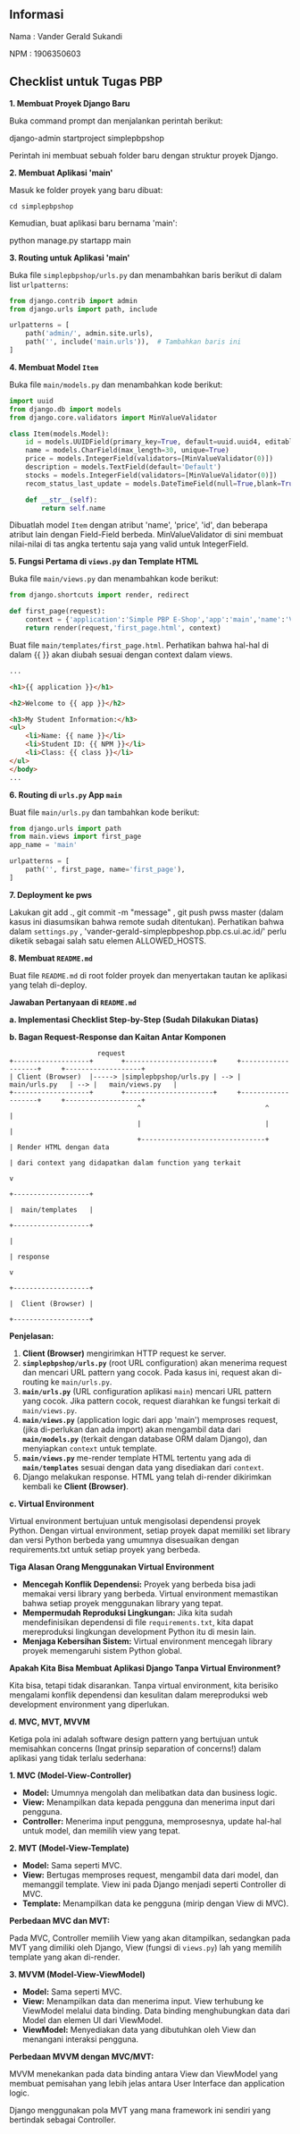 ## Informasi

Nama : Vander Gerald Sukandi

NPM  : 1906350603

## Checklist untuk Tugas PBP

**1. Membuat Proyek Django Baru**

Buka command prompt dan menjalankan perintah berikut:

django-admin startproject simplepbpshop

Perintah ini membuat sebuah folder baru dengan struktur proyek Django.

**2. Membuat Aplikasi 'main'**

Masuk ke folder proyek yang baru dibuat:

```
cd simplepbpshop
```

Kemudian, buat aplikasi baru bernama 'main':

python manage.py startapp main

**3. Routing untuk Aplikasi 'main'**

Buka file `simplepbpshop/urls.py` dan menambahkan baris berikut di dalam list `urlpatterns`:

``` python
from django.contrib import admin
from django.urls import path, include

urlpatterns = [
    path('admin/', admin.site.urls),
    path('', include('main.urls')),  # Tambahkan baris ini
]
```

**4. Membuat Model `Item`**

Buka file `main/models.py` dan menambahkan kode berikut:

```python
import uuid
from django.db import models
from django.core.validators import MinValueValidator

class Item(models.Model):
    id = models.UUIDField(primary_key=True, default=uuid.uuid4, editable=False)
    name = models.CharField(max_length=30, unique=True)
    price = models.IntegerField(validators=[MinValueValidator(0)])
    description = models.TextField(default='Default')
    stocks = models.IntegerField(validators=[MinValueValidator(0)])
    recom_status_last_update = models.DateTimeField(null=True,blank=True)

    def __str__(self):
        return self.name
```

Dibuatlah model `Item` dengan atribut 'name', 'price', 'id', dan beberapa atribut lain dengan Field-Field berbeda. MinValueValidator di sini membuat nilai-nilai di tas angka tertentu saja yang valid untuk IntegerField.

**5. Fungsi Pertama di `views.py` dan Template HTML**

Buka file `main/views.py` dan menambahkan kode berikut:

```python
from django.shortcuts import render, redirect 

def first_page(request):
    context = {'application':'Simple PBP E-Shop','app':'main','name':'Vander Gerald Sukandi','NPM':'1906350603','class':'PBP A'}
    return render(request,'first_page.html', context)
```

Buat file `main/templates/first_page.html`. Perhatikan bahwa hal-hal di dalam {{ }} akan diubah sesuai dengan context dalam views.

```html
...

<h1>{{ application }}</h1>

<h2>Welcome to {{ app }}</h2>

<h3>My Student Information:</h3>
<ul>
    <li>Name: {{ name }}</li>
    <li>Student ID: {{ NPM }}</li>
    <li>Class: {{ class }}</li>
</ul>
</body>
...

```

**6. Routing di `urls.py` App `main`**

Buat file `main/urls.py` dan tambahkan kode berikut:

```python
from django.urls import path
from main.views import first_page
app_name = 'main'

urlpatterns = [
    path('', first_page, name='first_page'),
]
```

**7. Deployment ke pws**

Lakukan git add ., git commit -m "message" , git push pwss master (dalam kasus ini diasumsikan bahwa remote sudah ditentukan). Perhatikan bahwa dalam `settings.py` , 'vander-gerald-simplepbpeshop.pbp.cs.ui.ac.id/' perlu diketik sebagai salah satu elemen ALLOWED_HOSTS. 

**8. Membuat `README.md`**

Buat file `README.md` di root folder proyek dan menyertakan tautan ke aplikasi yang telah di-deploy. 

**Jawaban Pertanyaan di `README.md`**

**a. Implementasi Checklist Step-by-Step (Sudah Dilakukan Diatas)**

**b. Bagan Request-Response dan Kaitan Antar Komponen**

```            
                      request
+-------------------+       +----------------------+     +-------------------+     +-------------------+
| Client (Browser)  |-----> |simplepbpshop/urls.py | --> |    main/urls.py   | --> |   main/views.py   | 
+-------------------+       +----------------------+     +-------------------+     +-------------------+
                                ^                               ^                        |
                                |                               |                        |
                                +-------------------------------+                        | Render HTML dengan data
                                                                                         | dari context yang didapatkan dalam function yang terkait
                                                                                         v
                                                                                 +-------------------+
                                                                                 |  main/templates   |
                                                                                 +-------------------+
                                                                                         |
                                                                                         | response 
                                                                                         v
                                                                                 +-------------------+
                                                                                 |  Client (Browser) |
                                                                                 +-------------------+
```

**Penjelasan:**

1. **Client (Browser)** mengirimkan HTTP request ke server.
2. **`simplepbpshop/urls.py`** (root URL configuration) akan menerima request dan mencari URL pattern yang cocok. Pada kasus ini, request akan di-routing ke `main/urls.py`.
3. **`main/urls.py`** (URL configuration aplikasi `main`) mencari URL pattern yang cocok. Jika pattern cocok, request diarahkan ke fungsi terkait di `main/views.py`.
4. **`main/views.py`** (application logic dari app 'main') memproses request, (jika di-perlukan dan ada import) akan mengambil data dari **`main/models.py`** (terkait dengan database ORM dalam Django), dan menyiapkan `context` untuk template. 
5. **`main/views.py`** me-render template HTML tertentu yang ada di **`main/templates`** sesuai dengan data yang disediakan dari `context`.
6. Django melakukan response. HTML yang telah di-render dikirimkan kembali ke **Client (Browser)**.

**c. Virtual Environment**

Virtual environment bertujuan untuk mengisolasi dependensi proyek Python. Dengan virtual environment, setiap proyek dapat memiliki set library dan versi Python berbeda yang umumnya disesuaikan dengan requirements.txt untuk setiap proyek yang berbeda.

**Tiga Alasan Orang Menggunakan Virtual Environment**

- **Mencegah Konflik Dependensi:** Proyek yang berbeda bisa jadi memakai versi library yang berbeda. Virtual environment memastikan bahwa setiap proyek menggunakan library yang tepat.
- **Mempermudah Reproduksi Lingkungan:** Jika kita sudah mendefinisikan dependensi di file `requirements.txt`, kita dapat mereproduksi lingkungan development Python itu di mesin lain.
- **Menjaga Kebersihan Sistem:** Virtual environment mencegah library proyek memengaruhi sistem Python global.

**Apakah Kita Bisa Membuat Aplikasi Django Tanpa Virtual Environment?**

Kita bisa, tetapi tidak disarankan. Tanpa virtual environment, kita berisiko mengalami konflik dependensi dan kesulitan dalam mereproduksi web development environment yang diperlukan.

**d. MVC, MVT, MVVM**

Ketiga pola ini adalah software design pattern yang bertujuan untuk memisahkan concerns (Ingat prinsip separation of concerns!) dalam aplikasi yang tidak terlalu sederhana:

**1. MVC (Model-View-Controller)**

- **Model:** Umumnya mengolah dan melibatkan data dan business logic.
- **View:** Menampilkan data kepada pengguna dan menerima input dari pengguna.
- **Controller:** Menerima input pengguna, memprosesnya, update hal-hal untuk model, dan memilih view yang tepat.

**2. MVT (Model-View-Template)**

- **Model:** Sama seperti MVC.
- **View:** Bertugas memproses request, mengambil data dari model, dan memanggil template. View ini pada Django menjadi seperti Controller di MVC. 
- **Template:** Menampilkan data ke pengguna (mirip dengan View di MVC).

**Perbedaan MVC dan MVT:**

Pada MVC, Controller memilih View yang akan ditampilkan, sedangkan pada MVT yang dimiliki oleh Django, View (fungsi di `views.py`) lah yang memilih template yang akan di-render. 

**3. MVVM (Model-View-ViewModel)**

- **Model:** Sama seperti MVC.
- **View:** Menampilkan data dan menerima input. View terhubung ke ViewModel melalui data binding. Data binding menghubungkan data dari Model dan elemen UI dari ViewModel.
- **ViewModel:** Menyediakan data yang dibutuhkan oleh View dan menangani interaksi pengguna.

**Perbedaan MVVM dengan MVC/MVT:**

MVVM menekankan pada data binding antara View dan ViewModel yang membuat pemisahan yang lebih jelas antara User Interface dan application logic.

Django menggunakan pola MVT yang mana framework ini sendiri yang bertindak sebagai Controller.